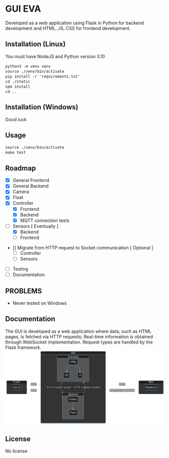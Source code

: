 # GUI EVA
Developed as a web application using Flask in Python for backend development and HTML, JS, CSS for frontend development. 
## Installation (Linux)
You must have NodeJS and Python version 3.10
```
python3 -m venv venv
source ./venv/bin/activate
pip install -r 'requirements.txt'
cd ./static
npm install
cd ..
```
## Installation (Windows)
Good luck
## Usage
```
source ./venv/bin/activate
make test
```
## Roadmap

- [x] General Frontend
- [x] General Backend
- [x] Camera
- [x] Float
- [x] Controller
    - [x] Frontend
    - [x] Backend
    - [x] MQTT connection tests
- [ ] Sensors [ Eventually ]
    - [x] Backend
    - [ ] Frontend
- [] Migrate from HTTP request to Socket communication [ Optional ]
    - [ ] Controller
    - [ ] Sensors
- [ ] Testing
- [ ] Documentation

## PROBLEMS
* Never tested on Windows

## Documentation
The GUI is developed as a web application where data, such as HTML pages, is fetched via HTTP requests; Real-time information is obtained through WebSocket implementation. Request types are handled by the Flask framework.
![SCHEMA](/static/IMG/SCHEMA.png)
## License
No license

